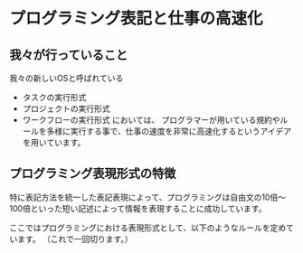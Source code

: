 プログラミング表記と仕事の高速化
=====
我々が行っていること
------
我々の新しいOSと呼ばれている
- タスクの実行形式
- プロジェクトの実行形式
- ワークフローの実行形式
においては、
プログラマーが用いている規約やルールを多様に実行する事で、仕事の速度を非常に高速化するというアイデアを用いています。

プログラミング表現形式の特徴
-----
特に表記方法を統一した表記表現によって、プログラミングは自由文の10倍～100倍といった短い記述によって情報を表現することに成功しています。

ここではプログラミングにおける表現形式として、以下のようなルールを定めています。
（これで一回切ります。） 
